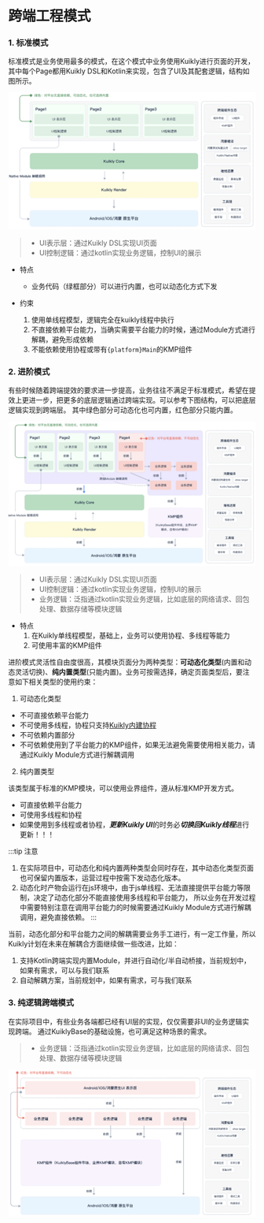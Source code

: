 # 跨端工程模式

### 1. 标准模式

标准模式是业务使用最多的模式，在这个模式中业务使用Kuikly进行页面的开发，其中每个Page都用Kuikly DSL和Kotlin来实现，包含了UI及其配套逻辑，结构如图所示。

![标准模式](../快速开始/img/paradigm1.png)

> * UI表示层：通过Kuikly DSL实现UI页面
> * UI控制逻辑：通过kotlin实现业务逻辑，控制UI的展示

* 特点
  * 业务代码（绿框部分）可以进行内置，也可以动态化方式下发

* 约束
  1. 使用单线程模型，逻辑完全在kuikly线程中执行
  2. 不直接依赖平台能力，当确实需要平台能力的时候，通过Module方式进行解耦，避免形成依赖
  3. 不能依赖使用协程或带有`{platform}Main`的KMP组件


### 2. 进阶模式

有些时候随着跨端提效的要求进一步提高，业务往往不满足于标准模式，希望在提效上更进一步，把更多的底层逻辑通过跨端实现。可以参考下图结构，可以把底层逻辑实现到跨端层。
其中绿色部分可动态化也可内置，红色部分只能内置。

![进阶模式](../快速开始/img/paradigm2.png)

> * UI表示层：通过Kuikly DSL实现UI页面
> * UI控制逻辑：通过kotlin实现业务逻辑，控制UI的展示
> * 业务逻辑：泛指通过kotlin实现业务逻辑，比如底层的网络请求、回包处理、数据存储等模块逻辑

* 特点
  1. 在Kuikly单线程模型，基础上，业务可以使用协程、多线程等能力
  2. 可使用丰富的KMP组件
  
进阶模式灵活性自由度很高，其模块页面分为两种类型：**可动态化类型**(内置和动态灵活切换)、**纯内置类型**(只能内置)。业务可按需选择，确定页面类型后，要注意如下相关类型的使用约束：

1. 可动态化类型

  * 不可直接依赖平台能力
  * 不可使用多线程，协程只支持[Kuikly内建协程](../开发文档/thread-and-coroutines.md#kuikly-coroutinescope-api)
  * 不可依赖内置部分
  * 不可依赖使用到了平台能力的KMP组件，如果无法避免需要使用相关能力，请通过Kuikly Module方式进行解耦调用
  
2. 纯内置类型

该类型属于标准的KMP模块，可以使用业界组件，遵从标准KMP开发方式。

  * 可直接依赖平台能力
  * 可使用多线程和协程
  * 如果使用到多线程或者协程，***更新Kuikly UI***的时务必***切换回Kuikly线程***进行更新！！！

:::tip 注意
1. 在实际项目中，可动态化和纯内置两种类型会同时存在，其中动态化类型页面也可保留内置版本，运营过程中按需下发动态化版本。
2. 动态化时产物会运行在js环境中，由于js单线程、无法直接提供平台能力等限制，决定了动态化部分不能直接使用多线程和平台能力，
所以业务在开发过程中需要特别注意在调用平台能力的时候需要通过Kuikly Module方式进行解耦调用，避免直接依赖。
:::


当前，动态化部分和平台能力之间的解耦需要业务手工进行，有一定工作量，所以Kuikly计划在未来在解耦合方面继续做一些改进，比如：
1. 支持Kotlin跨端实现内置Module，并进行自动化/半自动桥接，当前规划中，如果有需求，可以与我们联系
2. 自动解耦方案，当前规划中，如果有需求，可与我们联系


### 3. 纯逻辑跨端模式

在实际项目中，有些业务各端都已经有UI层的实现，仅仅需要非UI的业务逻辑实现跨端。
通过KuiklyBase的基础设施，也可满足这种场景的需求。

> * 业务逻辑：泛指通过kotlin实现业务逻辑，比如底层的网络请求、回包处理、数据存储等模块逻辑


![纯逻辑跨端模式](../快速开始/img/paradigm3.png)
